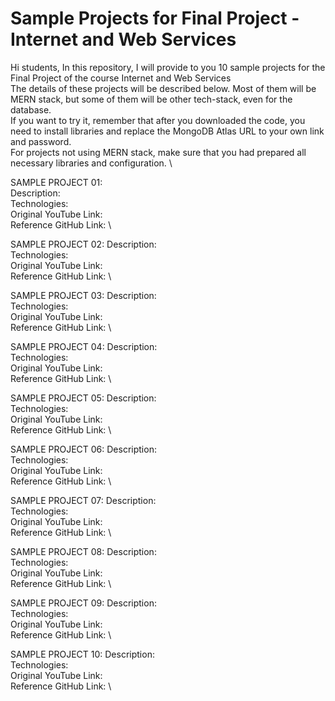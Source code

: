 # Sample Projects for Final Project - Internet and Web Services
Hi students,
In this repository, I will provide to you 10 sample projects for the Final Project of the course Internet and Web Services \
The details of these projects will be described below. Most of them will be MERN stack, but some of them will be other tech-stack, even for the database. \
If you want to try it, remember that after you downloaded the code, you need to install libraries and replace the MongoDB Atlas URL to your own link and password. \
For projects not using MERN stack, make sure that you had prepared all necessary libraries and configuration. \

SAMPLE PROJECT 01: \
Description: \
Technologies: \
Original YouTube Link: \
Reference GitHub Link: \

SAMPLE PROJECT 02: 
Description: \
Technologies: \
Original YouTube Link: \
Reference GitHub Link: \

SAMPLE PROJECT 03: 
Description: \
Technologies: \
Original YouTube Link: \
Reference GitHub Link: \

SAMPLE PROJECT 04: 
Description: \
Technologies: \
Original YouTube Link: \
Reference GitHub Link: \

SAMPLE PROJECT 05: 
Description: \
Technologies: \
Original YouTube Link: \
Reference GitHub Link: \

SAMPLE PROJECT 06: 
Description: \
Technologies: \
Original YouTube Link: \
Reference GitHub Link: \

SAMPLE PROJECT 07: 
Description: \
Technologies: \
Original YouTube Link: \
Reference GitHub Link: \

SAMPLE PROJECT 08: 
Description: \
Technologies: \
Original YouTube Link: \
Reference GitHub Link: \

SAMPLE PROJECT 09: 
Description: \
Technologies: \
Original YouTube Link: \
Reference GitHub Link: \

SAMPLE PROJECT 10: 
Description: \
Technologies: \
Original YouTube Link: \
Reference GitHub Link: \
